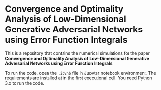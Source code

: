 # Convergence and Optimality Analysis of Low-Dimensional Generative Adversarial Networks using Error Function Integrals

This is a repository that contains the numerical simulations for the paper
__Convergence and Optimality Analysis of Low-Dimensional Generative Adversarial Networks using Error Function Integrals__.

To run the code, open the `.ipynb` file in Jupyter notebook environment. The requirements
are installed at in the first executional cell. You need Python 3.x to run the code.
